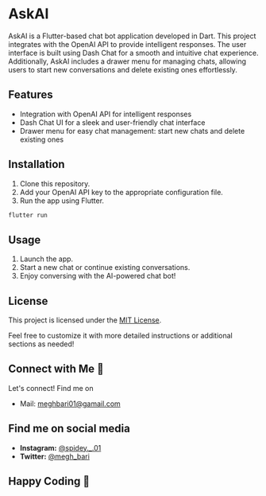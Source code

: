 # AskAI

AskAI is a Flutter-based chat bot application developed in Dart. This project integrates with the OpenAI API to provide intelligent responses. The user interface is built using Dash Chat for a smooth and intuitive chat experience. Additionally, AskAI includes a drawer menu for managing chats, allowing users to start new conversations and delete existing ones effortlessly.

## Features

- Integration with OpenAI API for intelligent responses
- Dash Chat UI for a sleek and user-friendly chat interface
- Drawer menu for easy chat management: start new chats and delete existing ones

## Installation

1. Clone this repository.
2. Add your OpenAI API key to the appropriate configuration file.
3. Run the app using Flutter.

```bash
flutter run
```

## Usage

1. Launch the app.
2. Start a new chat or continue existing conversations.
3. Enjoy conversing with the AI-powered chat bot!

## License

This project is licensed under the [MIT License](LICENSE).


Feel free to customize it with more detailed instructions or additional sections as needed!

## Connect with Me 🤝
Let's connect! Find me on
- Mail: meghbari01@gamail.com
  
## Find me on social media
- **Instagram:** [@spidey._.01](https://www.instagram.com/spidey._.01/)
- **Twitter:** [@megh_bari](https://twitter.com/megh_bari/)


## Happy Coding 🎈
